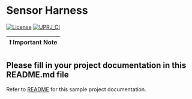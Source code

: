 # Sensor Harness

[![License](https://img.shields.io/badge/License-Apache%202.0-blue.svg)](https://opensource.org/licenses/Apache-2.0) [![UPRJ_CI](https://github.com/ashbir/sensor-harness-gf180/actions/workflows/user_project_ci.yml/badge.svg)](https://github.com/ashbir/sensor-harness-gf180/actions/workflows/user_project_ci.yml)

| :exclamation: Important Note            |
|-----------------------------------------|

## Please fill in your project documentation in this README.md file 

Refer to [README](docs/source/index.rst) for this sample project documentation. 
